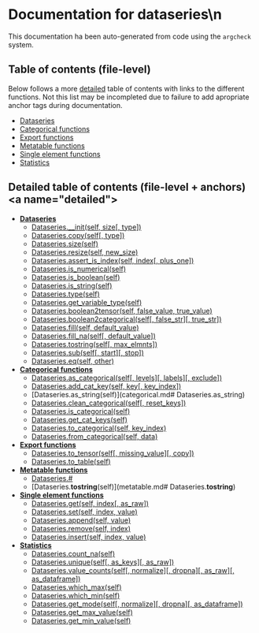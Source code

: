# Documentation for dataseries\n

This documentation ha been auto-generated from code using the `argcheck` system.

## Table of contents (file-level)

Below follows a more [detailed](#detailed) table of contents with links to
the different functions. Not this list may be incompleted due to failure to
add apropriate anchor tags during documentation.


- [Dataseries](init.md)
- [Categorical functions](categorical.md)
- [Export functions](export.md)
- [Metatable functions](metatable.md)
- [Single element functions](sngl_elmnt_ops.md)
- [Statistics](statistics.md)

## Detailed table of contents (file-level + anchors)<a name=\"detailed\">


- **[Dataseries](init.md)**
  - [Dataseries.__init(self, size[, type])](init.md#Dataseries.__init)
  - [Dataseries.copy(self[, type])](init.md#Dataseries.copy)
  - [Dataseries.size(self)](init.md#Dataseries.size)
  - [Dataseries.resize(self, new_size)](init.md#Dataseries.resize)
  - [Dataseries.assert_is_index(self, index[, plus_one])](init.md#Dataseries.assert_is_index)
  - [Dataseries.is_numerical(self)](init.md#Dataseries.is_numerical)
  - [Dataseries.is_boolean(self)](init.md#Dataseries.is_boolean)
  - [Dataseries.is_string(self)](init.md#Dataseries.is_string)
  - [Dataseries.type(self)](init.md#Dataseries.type)
  - [Dataseries.get_variable_type(self)](init.md#Dataseries.get_variable_type)
  - [Dataseries.boolean2tensor(self, false_value, true_value)](init.md#Dataseries.boolean2tensor)
  - [Dataseries.boolean2categorical(self[, false_str][, true_str])](init.md#Dataseries.boolean2categorical)
  - [Dataseries.fill(self, default_value)](init.md#Dataseries.fill)
  - [Dataseries.fill_na(self[, default_value])](init.md#Dataseries.fill_na)
  - [Dataseries.tostring(self[, max_elmnts])](init.md#Dataseries.tostring)
  - [Dataseries.sub(self[, start][, stop])](init.md#Dataseries.sub)
  - [Dataseries.eq(self, other)](init.md#Dataseries.eq)
- **[Categorical functions](categorical.md)**
  - [Dataseries.as_categorical(self[, levels][, labels][, exclude])](categorical.md#Dataseries.as_categorical)
  - [Dataseries.add_cat_key(self, key[, key_index])](categorical.md#Dataseries.add_cat_key)
  - [Dataseries.as_string(self)](categorical.md#	Dataseries.as_string)
  - [Dataseries.clean_categorical(self[, reset_keys])](categorical.md#Dataseries.clean_categorical)
  - [Dataseries.is_categorical(self)](categorical.md#Dataseries.is_categorical)
  - [Dataseries.get_cat_keys(self)](categorical.md#Dataseries.get_cat_keys)
  - [Dataseries.to_categorical(self, key_index)](categorical.md#Dataseries.to_categorical)
  - [Dataseries.from_categorical(self, data)](categorical.md#Dataseries.from_categorical)
- **[Export functions](export.md)**
  - [Dataseries.to_tensor(self[, missing_value][, copy])](export.md#Dataseries.to_tensor)
  - [Dataseries.to_table(self)](export.md#Dataseries.to_table)
- **[Metatable functions](metatable.md)**
  - [Dataseries.#](metatable.md#Dataseries.#)
  - [Dataseries.__tostring__(self)](metatable.md#	Dataseries.__tostring__)
- **[Single element functions](sngl_elmnt_ops.md)**
  - [Dataseries.get(self, index[, as_raw])](sngl_elmnt_ops.md#Dataseries.get)
  - [Dataseries.set(self, index, value)](sngl_elmnt_ops.md#Dataseries.set)
  - [Dataseries.append(self, value)](sngl_elmnt_ops.md#Dataseries.append)
  - [Dataseries.remove(self, index)](sngl_elmnt_ops.md#Dataseries.remove)
  - [Dataseries.insert(self, index, value)](sngl_elmnt_ops.md#Dataseries.insert)
- **[Statistics](statistics.md)**
  - [Dataseries.count_na(self)](statistics.md#Dataseries.count_na)
  - [Dataseries.unique(self[, as_keys][, as_raw])](statistics.md#Dataseries.unique)
  - [Dataseries.value_counts(self[, normalize][, dropna][, as_raw][, as_dataframe])](statistics.md#Dataseries.value_counts)
  - [Dataseries.which_max(self)](statistics.md#Dataseries.which_max)
  - [Dataseries.which_min(self)](statistics.md#Dataseries.which_min)
  - [Dataseries.get_mode(self[, normalize][, dropna][, as_dataframe])](statistics.md#Dataseries.get_mode)
  - [Dataseries.get_max_value(self)](statistics.md#Dataseries.get_max_value)
  - [Dataseries.get_min_value(self)](statistics.md#Dataseries.get_min_value)